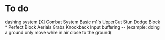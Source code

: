 # To do
dashing system [X]
Combat System
    Basic m1's
    UpperCut
    Stun
    Dodge
    Block
        *   Perfect Block
    Aerials
    Grabs
    Knockback
    Input buffering -- (example: doing a ground only move while in air close to the ground)


